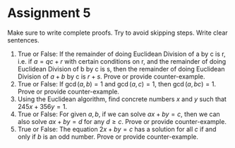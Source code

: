 # Assignment 5

Make sure to write complete proofs. Try to avoid skipping steps. Write clear sentences.

1. True or False: If the remainder of doing Euclidean Division of a by c is r, i.e. if $a=qc + r$ with certain conditions on r, and the remainder of doing Euclidean Division of b by c is s, then the remainder of doing Euclidean Division of $a+b$ by c is $r+s$. Prove or provide counter-example.
2. True or False: If $\gcd(a,b) = 1$ and $\gcd(a,c) = 1$, then $\gcd(a, bc) = 1$. Prove or provide counter-example.
3. Using the Euclidean algorithm, find concrete numbers $x$ and $y$ such that $245x + 356y = 1$.
4. True or False: For given $a, b$, if we can solve $ax+by = c$, then we can also solve $ax+by = d$ for any $d\geq c$. Prove or provide counter-example.
5. True or False: The equation $2x+by=c$ has a solution for all $c$ if and only if $b$ is an odd number. Prove or provide counter-example.
